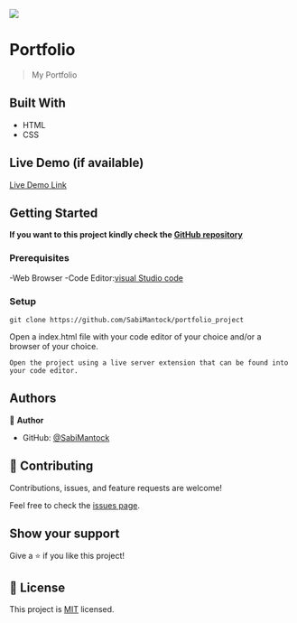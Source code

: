 ![](https://img.shields.io/badge/Microverse-blueviolet)

# Portfolio

> My Portfolio

## Built With

- HTML
- CSS

## Live Demo (if available)

[Live Demo Link](https://github.com/SabiMantock/portfolio_project)

## Getting Started

**If you want to this project kindly check the [ GitHub repository](https://github.com/SabiMantock/portfolio_project)**

### Prerequisites

-Web Browser
-Code Editor:[visual Studio code](https://code.visualstudio.com/)

### Setup

```
git clone https://github.com/SabiMantock/portfolio_project
```

Open a index.html file with your code editor of your choice and/or a browser of your choice.

```
Open the project using a live server extension that can be found into your code editor.
```

## Authors

👤 **Author**

- GitHub: [@SabiMantock](https://github.com/SabiMantock)

## 🤝 Contributing

Contributions, issues, and feature requests are welcome!

Feel free to check the [issues page](../../issues/).

## Show your support

Give a ⭐️ if you like this project!

## 📝 License

This project is [MIT](./LICENSE) licensed.
